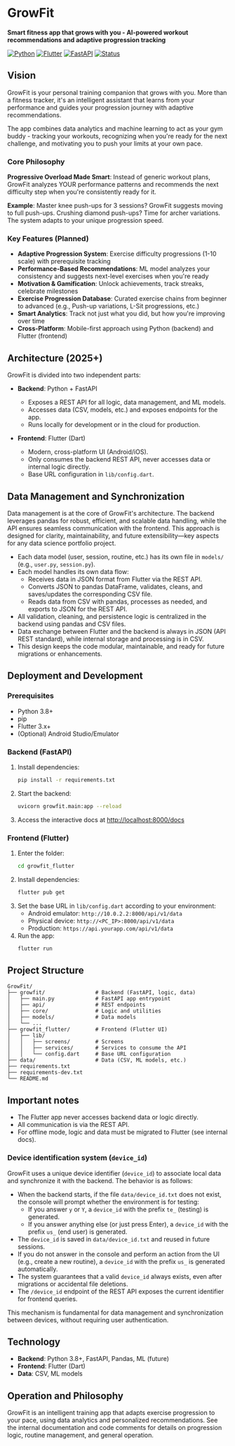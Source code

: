 # GrowFit

**Smart fitness app that grows with you - AI-powered workout recommendations and adaptive progression tracking**

[![Python](https://img.shields.io/badge/Python-3.8%2B-blue.svg)](https://python.org)
[![Flutter](https://img.shields.io/badge/Flutter-UI%20Framework-blue.svg)](https://flutter.dev)
[![FastAPI](https://img.shields.io/badge/FastAPI-Backend-green.svg)](https://fastapi.tiangolo.com)
[![Status](https://img.shields.io/badge/Status-In%20Development-yellow.svg)](https://github.com)

## Vision

GrowFit is your personal training companion that grows with you. More than a fitness tracker, it's an intelligent assistant that learns from your performance and guides your progression journey with adaptive recommendations.

The app combines data analytics and machine learning to act as your gym buddy - tracking your workouts, recognizing when you're ready for the next challenge, and motivating you to push your limits at your own pace.

### Core Philosophy

**Progressive Overload Made Smart**: Instead of generic workout plans, GrowFit analyzes YOUR performance patterns and recommends the next difficulty step when you're consistently ready for it.

**Example**: Master knee push-ups for 3 sessions? GrowFit suggests moving to full push-ups. Crushing diamond push-ups? Time for archer variations. The system adapts to your unique progression speed.

### Key Features (Planned)

- **Adaptive Progression System**: Exercise difficulty progressions (1-10 scale) with prerequisite tracking
- **Performance-Based Recommendations**: ML model analyzes your consistency and suggests next-level exercises when you're ready
- **Motivation & Gamification**: Unlock achievements, track streaks, celebrate milestones
- **Exercise Progression Database**: Curated exercise chains from beginner to advanced (e.g., Push-up variations, L-Sit progressions, etc.)
- **Smart Analytics**: Track not just what you did, but how you're improving over time
- **Cross-Platform**: Mobile-first approach using Python (backend) and Flutter (frontend)

## Architecture (2025+)

GrowFit is divided into two independent parts:

- **Backend**: Python + FastAPI
  - Exposes a REST API for all logic, data management, and ML models.
  - Accesses data (CSV, models, etc.) and exposes endpoints for the app.
  - Runs locally for development or in the cloud for production.

- **Frontend**: Flutter (Dart)
  - Modern, cross-platform UI (Android/iOS).
  - Only consumes the backend REST API, never accesses data or internal logic directly.
  - Base URL configuration in `lib/config.dart`.

## Data Management and Synchronization

Data management is at the core of GrowFit's architecture. The backend leverages pandas for robust, efficient, and scalable data handling, while the API ensures seamless communication with the frontend. This approach is designed for clarity, maintainability, and future extensibility—key aspects for any data science portfolio project.

- Each data model (user, session, routine, etc.) has its own file in `models/` (e.g., `user.py`, `session.py`).
- Each model handles its own data flow:
  - Receives data in JSON format from Flutter via the REST API.
  - Converts JSON to pandas DataFrame, validates, cleans, and saves/updates the corresponding CSV file.
  - Reads data from CSV with pandas, processes as needed, and exports to JSON for the REST API.
- All validation, cleaning, and persistence logic is centralized in the backend using pandas and CSV files.
- Data exchange between Flutter and the backend is always in JSON (API REST standard), while internal storage and processing is in CSV.
- This design keeps the code modular, maintainable, and ready for future migrations or enhancements.

## Deployment and Development

### Prerequisites
- Python 3.8+
- pip
- Flutter 3.x+
- (Optional) Android Studio/Emulator

### Backend (FastAPI)
1. Install dependencies:
   ```bash
   pip install -r requirements.txt
   ```
2. Start the backend:
   ```bash
   uvicorn growfit.main:app --reload
   ```
3. Access the interactive docs at [http://localhost:8000/docs](http://localhost:8000/docs)

### Frontend (Flutter)
1. Enter the folder:
   ```bash
   cd growfit_flutter
   ```
2. Install dependencies:
   ```bash
   flutter pub get
   ```
3. Set the base URL in `lib/config.dart` according to your environment:
   - Android emulator: `http://10.0.2.2:8000/api/v1/data`
   - Physical device: `http://<PC_IP>:8000/api/v1/data`
   - Production: `https://api.yourapp.com/api/v1/data`
4. Run the app:
   ```bash
   flutter run
   ```

## Project Structure

```
GrowFit/
├── growfit/                # Backend (FastAPI, logic, data)
│   ├── main.py             # FastAPI app entrypoint
│   ├── api/                # REST endpoints
│   ├── core/               # Logic and utilities
│   ├── models/             # Data models
│   └── ...
├── growfit_flutter/        # Frontend (Flutter UI)
│   ├── lib/
│   │   ├── screens/        # Screens
│   │   ├── services/       # Services to consume the API
│   │   └── config.dart     # Base URL configuration
├── data/                   # Data (CSV, ML models, etc.)
├── requirements.txt
├── requirements-dev.txt
└── README.md
```

## Important notes
- The Flutter app never accesses backend data or logic directly.
- All communication is via the REST API.
- For offline mode, logic and data must be migrated to Flutter (see internal docs).

### Device identification system (`device_id`)

GrowFit uses a unique device identifier (`device_id`) to associate local data and synchronize it with the backend. The behavior is as follows:

- When the backend starts, if the file `data/device_id.txt` does not exist, the console will prompt whether the environment is for testing:
  - If you answer `y` or `Y`, a `device_id` with the prefix `te_` (testing) is generated.
  - If you answer anything else (or just press Enter), a `device_id` with the prefix `us_` (end user) is generated.
- The `device_id` is saved in `data/device_id.txt` and reused in future sessions.
- If you do not answer in the console and perform an action from the UI (e.g., create a new routine), a `device_id` with the prefix `us_` is generated automatically.
- The system guarantees that a valid `device_id` always exists, even after migrations or accidental file deletions.
- The `/device_id` endpoint of the REST API exposes the current identifier for frontend queries.

This mechanism is fundamental for data management and synchronization between devices, without requiring user authentication.

## Technology
- **Backend**: Python 3.8+, FastAPI, Pandas, ML (future)
- **Frontend**: Flutter (Dart)
- **Data**: CSV, ML models

## Operation and Philosophy

GrowFit is an intelligent training app that adapts exercise progression to your pace, using data analytics and personalized recommendations. See the internal documentation and code comments for details on progression logic, routine management, and general operation.

